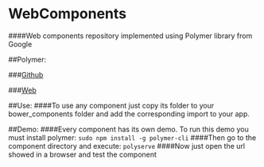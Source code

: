 # WebComponents
####Web components repository implemented using Polymer library from Google
  
##Polymer:  

###[Github](https://github.com/Polymer/polymer)

###[Web](https://www.polymer-project.org/1.0/) 

##Use:
####To use any component just copy its folder to your bower_components folder and add the corresponding import to your app.

##Demo:
####Every component has its own demo. To run this demo you must install polymer:
`sudo npm install -g polymer-cli`
####Then go to the component directory and execute:
`polyserve`
####Now just open the url showed in a browser and test the component
  

